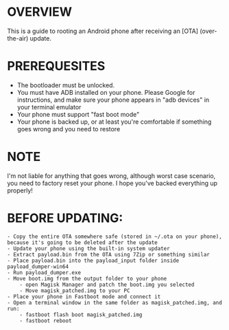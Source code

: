 # OVERVIEW

This is a guide to rooting an Android phone after receiving an [OTA] (over-the-air) update.

# PREREQUESITES

- The bootloader must be unlocked.
- You must have ADB installed on your phone. Please Google for instructions, and make sure your phone appears in "adb devices" in your terminal emulator
- Your phone must support "fast boot mode"
- Your phone is backed up, or at least you're comfortable if something goes wrong and you need to restore

# NOTE

I'm not liable for anything that goes wrong, although worst case scenario, you need to factory reset your phone. I hope you've backed everything up properly!

# BEFORE UPDATING:
    - Copy the entire OTA somewhere safe (stored in ~/.ota on your phone), because it's going to be deleted after the update
    - Update your phone using the built-in system updater
    - Extract payload.bin from the OTA using 7Zip or something similar
    - Place payload.bin into the payload_input folder inside payload_dumper-win64
    - Run payload_dumper.exe
    - Move boot.img from the output folder to your phone
        - open Magisk Manager and patch the boot.img you selected
        - Move magisk_patched.img to your PC
    - Place your phone in Fastboot mode and connect it
    - Open a terminal window in the same folder as magisk_patched.img, and run:
        - fastboot flash boot magisk_patched.img
        - fastboot reboot